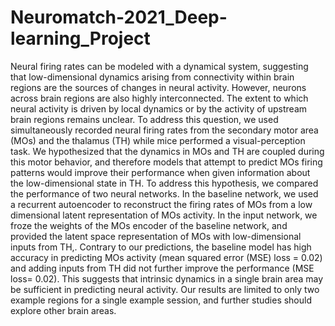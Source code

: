 # Neuromatch-2021_Deep-learning_Project
   Neural firing rates can be modeled with a dynamical system, suggesting that low-dimensional dynamics arising from connectivity within brain 
 regions are the sources of changes in neural activity. However, neurons across brain regions are also highly interconnected. The extent to which 
 neural activity is driven by local dynamics or by the activity of upstream brain regions remains unclear. To address this question, we used 
 simultaneously recorded neural firing rates from the secondary motor area (MOs) and the thalamus (TH) while mice performed a visual-perception task. 
 We hypothesized that the dynamics in MOs and TH are coupled during this motor behavior, and therefore models that attempt to predict MOs firing patterns
 would improve their performance when given information about the low-dimensional state in TH. To address this hypothesis, we compared the performance of
 two neural networks. In the baseline network, we used a recurrent autoencoder to reconstruct the firing rates of MOs from a low dimensional latent 
 representation of MOs activity. In the input network, we froze the weights of the MOs encoder of the baseline network, and provided the latent space 
 representation of MOs with low-dimensional inputs from TH,. Contrary to our predictions, the baseline model has high accuracy in predicting MOs activity 
 (mean squared error (MSE) loss = 0.02) and adding inputs from TH did not further improve the performance (MSE loss= 0.02). This suggests that intrinsic 
 dynamics in a single brain area may be sufficient in predicting neural activity. Our results are limited to only two example regions for a single example 
 session, and further studies should explore other brain areas.



